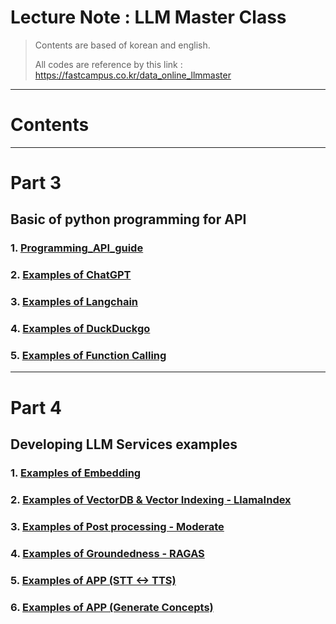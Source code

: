 ﻿
# Lecture Note : LLM Master Class


> Contents are based of korean and english.
> 
> All codes are reference by this link : https://fastcampus.co.kr/data_online_llmmaster

---

# Contents 

---
# Part 3

## Basic of python programming for API

### 1. [Programming_API_guide](https://github.com/whitekun91/LLM_Master_Class/blob/main/Part3/Programming_API_guide.ipynb)
### 2. [Examples of ChatGPT](https://github.com/whitekun91/LLM_Master_Class/blob/main/Part3/ChatGPT_playground.ipynb)
### 3. [Examples of Langchain](https://github.com/whitekun91/LLM_Master_Class/blob/main/Part3/Langchain_playground.ipynb)
### 4. [Examples of DuckDuckgo](https://github.com/whitekun91/LLM_Master_Class/blob/main/Part3/DuckDuckGo_examples.ipynb)
### 5. [Examples of Function Calling](https://github.com/whitekun91/LLM_Master_Class/blob/main/Part3/Fuction_calling_examples.ipynb)

---

# Part 4

## Developing LLM Services examples

### 1. [Examples of Embedding](https://github.com/whitekun91/LLM_Master_Class/blob/main/Part4/Embedding_samples.ipynb)
### 2. [Examples of VectorDB & Vector Indexing - LlamaIndex](https://github.com/whitekun91/LLM_Master_Class/blob/main/Part4/LlamaIndex_examples.ipynb)
### 3. [Examples of Post processing - Moderate](https://github.com/whitekun91/LLM_Master_Class/blob/main/Part4/Postprocessing_examples.ipynb)
### 4. [Examples of Groundedness - RAGAS](https://github.com/whitekun91/LLM_Master_Class/blob/main/Part4/Groundedness(RAGAS)_Examples.ipynb)
### 5. [Examples of APP (STT <-> TTS)]()
### 6. [Examples of APP (Generate Concepts)]()